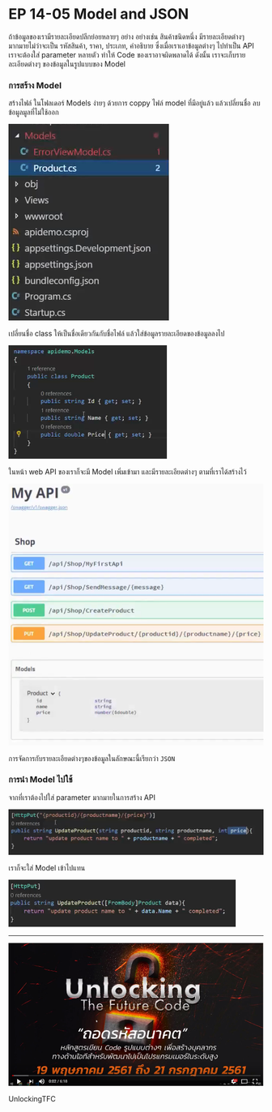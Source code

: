 # EP 14-05 Model and JSON

ถ้าข้อมูลของเรามีรายละเอียดปลีกย่อยหลายๆ อย่าง อย่างเช่น สินค้าชนิดหนึ่ง มีรายละเอียดต่างๆ มากมายไม่ว่าจะเป็น รหัสสินค้า, ราคา, ประเภท, คำอธิบาย ซึ่งเมื่อเราเอาข้อมูลต่างๆ ไปทำเป็น API เราจะต้องใส่ parameter หลายตัว ทำให้ Code ของเราอาจผิดพลาดได้ ดังนั้น เราจะเก็บรายละเอียดต่างๆ ของข้อมูลในรูปแบบของ Model 

### การสร้าง Model  

สร้างไฟล์ ในโฟลเดอร์ Models ง่ายๆ ด้วยการ coppy ไฟล์ model ที่มีอยู่แล้ว แล้วเปลี่ยนชื่อ ลบข้อมูลมูลที่ไม่ใช้ออก

![](images/EP14/140501.PNG)

เปลี่ยนชื่อ class ให้เป็นชื่อเดียวกันกับชื่อไฟล์ แล้วใส่ข้อมูลรายละเอียดของข้อมูลลงไป

![](images/EP14/140502.PNG)

ในหน้า web API ของเราก็จะมี Model เพิ่มเข้ามา และมีรายละเอียดต่างๆ ตามที่เราได้สร้างไว้

![](images/EP14/140505.PNG)

การจัดการกับรายละเอียดต่างๆของข้อมูลในลักษณะนี้เรียกว่า `JSON`

### การนำ Model ไปใช้

จากที่เราต้องไปใส่ parameter มากมายในการสร้าง API

![](images/EP14/140503.PNG)

เราก็จะใส่ Model เข้าไปแทน  

![](images/EP14/140504.PNG)

* * *

[![IMAGE ALT TEXT HERE](images/EP07/Items.PNG)](https://youtu.be/QcPHrBbXN1c)

UnlockingTFC